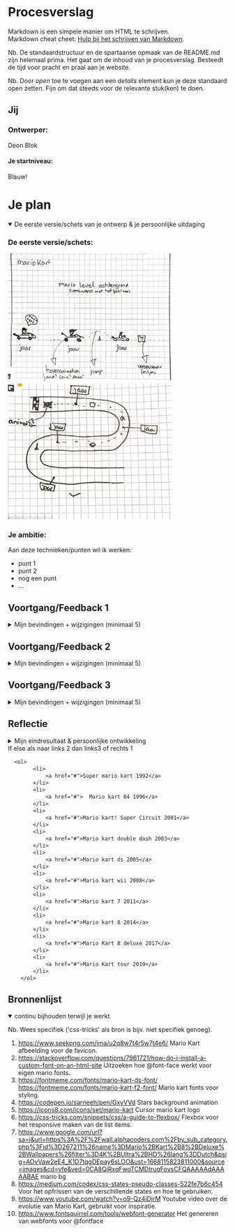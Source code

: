 # Procesverslag
Markdown is een simpele manier om HTML te schrijven.  
Markdown cheat cheet: [Hulp bij het schrijven van Markdown](https://github.com/adam-p/markdown-here/wiki/Markdown-Cheatsheet).

Nb. De standaardstructuur en de spartaanse opmaak van de README.md zijn helemaal prima. Het gaat om de inhoud van je procesverslag. Besteedt de tijd voor pracht en praal aan je website.

Nb. Door *open* toe te voegen aan een *details* element kun je deze standaard open zetten. Fijn om dat steeds voor de relevante stuk(ken) te doen.




## Jij

### Ontwerper:
Deon Blok

#### Je startniveau:
Blauw! 




# Je plan

<details open>
  <summary>De eerste versie/schets van je ontwerp & je persoonlijke uitdaging</summary>

  ### De eerste versie/schets:
  <img src="readme-images/schets1.jpg" width="375px" alt="eerste versie/schets">
<img src="readme-images/schets2.jpg" width="375px" alt="tweede schets">

  ### Je ambitie: 
  Aan deze technieken/punten wil ik werken:
  - punt 1
  - punt 2
  - nog een punt
  - ...
 
</details>




## Voortgang/Feedback 1

<details>
  <summary>Mijn bevindingen + wijzigingen (minimaal 5)</summary>

  ### Bevinding 1:
  Omschrijving van wat er nog niet orde was (tekst en afbeeding(en)).

  #### oplossing:
  Beschrijving hoe je het hebt hebt opgelost of als het niet gelukt is hoe je het zou oplossen (tekst en afbeeding(en)).



  ### Bevinding 2:
  Omschrijving van wat er nog niet orde was (tekst en afbeeding(en)).

  #### oplossing:
  Beschrijving hoe je het hebt hebt opgelost of als het niet gelukt is hoe je het zou oplossen (tekst en afbeeding(en)).



  ### Bevinding 3:
  ...

</details>




## Voortgang/Feedback 2

<details>
  <summary>Mijn bevindingen + wijzigingen (minimaal 5)</summary>
  
  ### Bevinding 1:
  Omschrijving van wat er nog niet orde was (tekst en afbeeding(en)).

  #### oplossing:
  Beschrijving hoe je het hebt hebt opgelost of als het niet gelukt is hoe je het zou oplossen (tekst en afbeeding(en)).



  ### Bevinding 2:
  Omschrijving van wat er nog niet orde was (tekst en afbeeding(en)).

  #### oplossing:
  Beschrijving hoe je het hebt hebt opgelost of als het niet gelukt is hoe je het zou oplossen (tekst en afbeeding(en)).



  ### Bevinding 3:
  ...
Veel tijd geinvesteerd in het begrijpen van een css steering wheel. uiteindelijk toch gekozen voor een image.
</details>




## Voortgang/Feedback 3

<details>
  <summary>Mijn bevindingen + wijzigingen (minimaal 5)</summary>
  
  ### Bevinding 1:
  Omschrijving van wat er nog niet orde was (tekst en afbeeding(en)).

  #### oplossing:
  Beschrijving hoe je het hebt hebt opgelost of als het niet gelukt is hoe je het zou oplossen (tekst en afbeeding(en)).



  ### Bevinding 2:
  Omschrijving van wat er nog niet orde was (tekst en afbeeding(en)).

  #### oplossing:
  Beschrijving hoe je het hebt hebt opgelost of als het niet gelukt is hoe je het zou oplossen (tekst en afbeeding(en)).



  ### Bevinding 3:
  ...

</details>




## Reflectie

<details>
  <summary>Mijn eindresultaat & persoonlijke ontwikkeling</summary>

  ### Je uitkomst - karakteristiek screenshot(s):
  <img src="readme-images/dummy-plaatje.jpg" width="375px" alt="final ontwerp">


  ### Dit ging goed/Heb ik geleerd: 
  Korte omschrijving met plaatje(s)

  <img src="readme-images/dummy-plaatje.jpg" width="375px" alt="top">


  ### Dit was lastig/Is niet gelukt:
  Korte omschrijving met plaatje(s)

  <img src="readme-images/dummy-plaatje.jpg" width="375px" alt="bummer">
</details>
If else als naar links 2 dan links3  of rechts 1

      <ol>
            <li>
                <a href="#">Super mario kart 1992</a>
            </li>
            <li>
                <a href="#">  Mario kart 64 1996</a>
            </li>
            <li>
                <a href="#">Mario kart! Super Circuit 2001</a>
            </li>
            <li>
                <a href="#">Mario kart double dash 2003</a>
            </li>
            <li>
                <a href="#">Mario kart ds 2005</a>
            </li>
            <li>
                <a href="#">Mario kart wii 2008</a>
            </li>
            <li>
                <a href="#">Mario kart 7 2011</a>
            </li>
            <li>
                <a href="#">Mario kart 8 2014</a>
            </li>
            <li>
                <a href="#">Mario Kart 8 deluxe 2017</a>
            </li>
            <li>
                <a href="#">Mario Kart tour 2019</a>
            </li>
        </ol>


## Bronnenlijst

<details open>
<summary>continu bijhouden terwijl je werkt</summary>

Nb. Wees specifiek ('css-tricks' als bron is bijv. niet specifiek genoeg).

1. https://www.seekpng.com/ima/u2q8w7t4r5w7t4e6/
Mario Kart afbeelding voor de favicon.
2. https://stackoverflow.com/questions/7961721/how-do-i-install-a-custom-font-on-an-html-site
Uitzoeken hoe @font-face werkt voor eigen mario fonts. 
3. https://fontmeme.com/fonts/mario-kart-ds-font/
https://fontmeme.com/fonts/mario-kart-f2-font/
Mario kart fonts voor styling.
4. https://codepen.io/sarneeh/pen/GxyVVd
Stars background animation
5. https://icons8.com/icons/set/mario-kart
Cursor mario kart logo
6. https://css-tricks.com/snippets/css/a-guide-to-flexbox/
Flexbox voor het responsive maken van de list items.
7. https://www.google.com/url?sa=i&url=https%3A%2F%2Fwall.alphacoders.com%2Fby_sub_category.php%3Fid%3D267211%26name%3DMario%2BKart%2B8%2BDeluxe%2BWallpapers%26filter%3D4K%2BUltra%2BHD%26lang%3DDutch&psig=AOvVaw2eE4_K1D7tqgDEpay6sLOO&ust=1668115823811000&source=images&cd=vfe&ved=0CA8QjRxqFwoTCMDtruqFovsCFQAAAAAdAAAAABAE
mario bg
8. https://medium.com/codex/css-states-pseudo-classes-522fe7b6c454
Voor het opfrissen van de verschillende states en hoe te gebruiken.
9. https://www.youtube.com/watch?v=o9-Qz4iDjrM
Youtube video over de evolutie van Mario Kart, gebruikt voor inspiratie.
10. https://www.fontsquirrel.com/tools/webfont-generator
Het genereren van webfonts voor @fontface
</details>